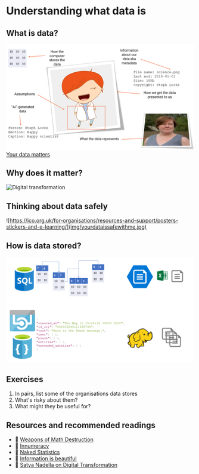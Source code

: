 # Understanding what data is
## What is data?
![What is data?](img/whatisdata.png)
[Your data matters](https://youtu.be/_RVPj-GSOdY)

## Why does it matter?
![Digital transformation](https://news.microsoft.com/uploads/prod/2017/09/Slide9.jpg)

## Thinking about data safely
![https://ico.org.uk/for-organisations/resources-and-support/posters-stickers-and-e-learning/](img/yourdataissafewithme.jpg)

## How is data stored?
![how is data stored?](img/datastores.png)

## Exercises
1. In pairs, list some of the organisations data stores
2. What's risky about them?
3. What might they be useful for?

## Resources and recommended readings
- :book: [Weapons of Math Destruction](http://geni.us/mathdestruction)
- :book: [Innumeracy](http://geni.us/innumeracy)
- :book: [Naked Statistics](http://geni.us/nakedstatistics)
- :book: [Information is beautiful](http://geni.us/infoisbeautiful)
- :page_facing_up: [Satya Nadella on Digital Transformation](https://blogs.msdn.microsoft.com/jmeier/2017/10/30/satya-nadella-on-digital-transformation-2018/)
